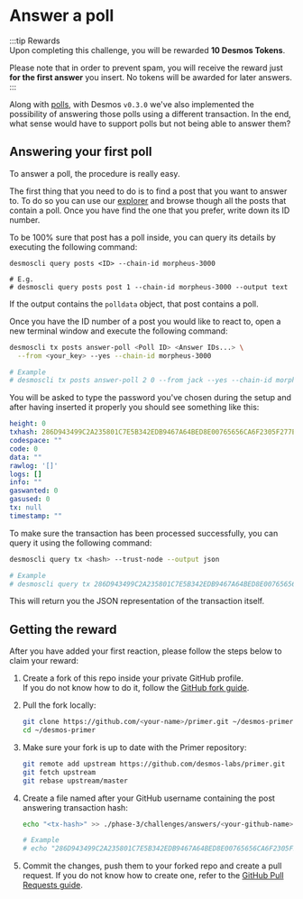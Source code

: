 # Answer a poll
:::tip Rewards  
Upon completing this challenge, you will be rewarded **10 Desmos Tokens**. 
  
Please note that in order to prevent spam, you will receive the reward just **for the first answer** you insert. No tokens will be awarded for later answers.  
:::

Along with [polls](create-poll.md), with Desmos `v0.3.0` we've also implemented the possibility of answering those polls using a different transaction. In the end, what sense would have to support polls but not being able to answer them? 

## Answering your first poll
To answer a poll, the procedure is really easy.

The first thing that you need to do is to find a post that you want to answer to. To do so you can use our [explorer](https://morpheus.desmos.network) and browse though all the posts that contain a poll. Once you have find the one that you prefer, write down its ID number. 

To be 100% sure that post has a poll inside, you can query its details by executing the following command: 

```
desmoscli query posts <ID> --chain-id morpheus-3000

# E.g.
# desmoscli query posts post 1 --chain-id morpheus-3000 --output text
```

If the output contains the `polldata` object, that post contains a poll. 

Once you have the ID number of a post you would like to react to, open a new terminal window and execute the following command: 

```bash
desmoscli tx posts answer-poll <Poll ID> <Answer IDs...> \
  --from <your_key> --yes --chain-id morpheus-3000

# Example
# desmoscli tx posts answer-poll 2 0 --from jack --yes --chain-id morpheus-3000
```  

You will be asked to type the password you've chosen during the setup and after having inserted it properly you should see something like this: 

```yml
height: 0
txhash: 286D943499C2A235801C7E5B342EDB9467A64BED8E00765656CA6F2305F277E7
codespace: ""
code: 0
data: ""
rawlog: '[]'
logs: []
info: ""
gaswanted: 0
gasused: 0
tx: null
timestamp: ""
```

To make sure the transaction has been processed successfully, you can query it using the following command: 

```bash
desmoscli query tx <hash> --trust-node --output json

# Example
# desmoscli query tx 286D943499C2A235801C7E5B342EDB9467A64BED8E00765656CA6F2305F277E7 --trust-node --output json
``` 

This will return you the JSON representation of the transaction itself.

## Getting the reward 
After you have added your first reaction, please follow the steps below to claim your reward: 

1. Create a fork of this repo inside your private GitHub profile.  
   If you do not know how to do it, follow the [GitHub fork guide](https://help.github.com/en/github/getting-started-with-github/fork-a-repo).

2. Pull the fork locally:  
   ```bash
   git clone https://github.com/<your-name>/primer.git ~/desmos-primer
   cd ~/desmos-primer
   ```
   
3. Make sure your fork is up to date with the Primer repository:  
   ```bash
   git remote add upstream https://github.com/desmos-labs/primer.git
   git fetch upstream
   git rebase upstream/master
   ```

4. Create a file named after your GitHub username containing the post answering transaction hash:  
   ```bash
   echo "<tx-hash>" >> ./phase-3/challenges/answers/<your-github-name>
   
   # Example
   # echo "286D943499C2A235801C7E5B342EDB9467A64BED8E00765656CA6F2305F277E7" >> ./phase-3/challenges/answers/RiccardoM
   ```

5. Commit the changes, push them to your forked repo and create a pull request. If you do not know how to create one, refer to the [GitHub Pull Requests guide](https://help.github.com/en/github/collaborating-with-issues-and-pull-requests/creating-a-pull-request).
